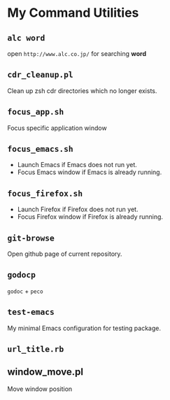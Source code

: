 # My Command Utilities

## `alc word`

open `http://www.alc.co.jp/` for searching **word**

## `cdr_cleanup.pl`

Clean up zsh cdr directories which no longer exists.

## `focus_app.sh`

Focus specific application window

## `focus_emacs.sh`

- Launch Emacs if Emacs does not run yet.
- Focus Emacs window if Emacs is already running.

## `focus_firefox.sh`

- Launch Firefox if Firefox does not run yet.
- Focus Firefox window if Firefox is already running.

## `git-browse`

Open github page of current repository.

## `godocp`

`godoc` + `peco`

## `test-emacs`

My minimal Emacs configuration for testing package.

## `url_title.rb`

## window_move.pl

Move window position
